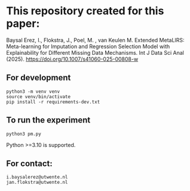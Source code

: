 # This repository created for this paper:
Baysal Erez, I., Flokstra, J., Poel, M. , van Keulen M. Extended MetaLIRS: Meta-learning for Imputation and Regression Selection Model with Explainability for Different Missing Data Mechanisms. Int J Data Sci Anal (2025). https://doi.org/10.1007/s41060-025-00808-w

## For development

```
python3 -m venv venv
source venv/bin/activate
pip install -r requirements-dev.txt
```

## To run the experiment
```
python3 pm.py
```

Python >=3.10 is supported.


## For contact:
```
i.baysalerez@utwente.nl
jan.flokstra@utwente.nl
```
